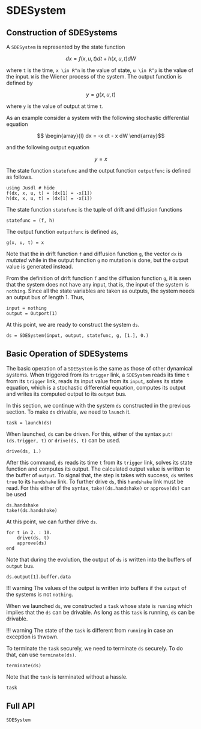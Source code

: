 # SDESystem

## Construction of SDESystems
A `SDESystem` is represented by the state function 
```math 
    dx = f(x, u, t) dt + h(x, u, t)dW 
```
where ``t`` is the time, ``x \in R^n`` is the value of state, ``u \in R^p`` is the value of the input. ``W`` is the Wiener process of the system. The output function is defined by 
```math 
    y = g(x, u, t)
```
where ``y`` is the value of output at time ``t``. 

As an example consider a system with the following stochastic differential equation 
```math 
    \begin{array}{l}
        dx = -x dt - x dW
    \end{array}
```
and the following output equation 
```math 
y = x
```
The state function `statefunc` and the output function `outputfunc` is defined as follows.
```@repl sde_system_ex 
using Jusdl # hide 
f(dx, x, u, t) = (dx[1] = -x[1])
h(dx, x, u, t) = (dx[1] = -x[1])
```
The state function `statefunc` is the tuple of drift and diffusion functions
```@repl sde_system_ex 
statefunc = (f, h)
```
The output function `outputfunc` is defined as,
```@repl sde_system_ex 
g(x, u, t) = x
```
Note that the in drift function `f` and diffusion function `g`, the vector `dx` is *mutated* while in the output function `g` no mutation is done, but the output value is generated instead.

From the definition of drift function `f` and the diffusion function `g`, it is seen that the system does not have any input, that is, the input of the system is `nothing`. Since all the state variables are taken as outputs, the system needs an output bus of length 1. Thus, 
```@repl sde_system_ex 
input = nothing 
output = Outport(1)
```
At this point, we are ready to construct the system `ds`.
```@repl sde_system_ex 
ds = SDESystem(input, output, statefunc, g, [1.], 0.)
```

## Basic Operation of SDESystems 
The basic operation of a `SDESystem` is the same as those of other dynamical systems. When triggered from its `trigger` link, a `SDESystem` reads its time `t` from its `trigger` link, reads its input value from its `input`, solves its state equation, which is a stochastic differential equation, computes its output and writes its computed output to its `output` bus. 

In this section, we continue with the system `ds` constructed in the previous section. To make `ds` drivable, we need to `launch` it.
```@repl sde_system_ex 
task = launch(ds)
```
When launched, `ds` can be driven. For this, either of the syntax `put!(ds.trigger, t)` or `drive(ds, t)` can be used. 
```@repl sde_system_ex 
drive(ds, 1.)
```
After this command, `ds` reads its time `t` from its `trigger` link, solves its state function and computes its output. The calculated output value is written to the buffer of `output`. To signal that, the step is takes with success, `ds` writes `true` to its `handshake` link. To further drive `ds`, this `handshake` link must be read. For this either of the syntax, `take!(ds.handshake)` or `approve(ds)` can be used
```@repl sde_system_ex
ds.handshake 
take!(ds.handshake)
```
At this point, we can further drive `ds`. 
```@repl sde_system_ex
for t in 2. : 10.
    drive(ds, t)
    approve(ds)
end
```
Note that during the evolution, the output of `ds` is written into the buffers of `output` bus.
```@repl sde_system_ex 
ds.output[1].buffer.data
```

!!! warning 
    The values of the output is written into buffers if the `output` of the systems is not `nothing`.

When we launched `ds`, we constructed a `task` whose state is `running` which implies that the `ds` can be drivable. As long as this `task` is running, `ds` can be drivable. 

!!! warning 
    The state of the `task` is different from `running` in case an exception is thwown. 

To terminate the `task` securely, we need to terminate `ds` securely. To do that, can use `terminate(ds)`.
```@repl sde_system_ex
terminate(ds)
```
Note that the `task` is terminated without a hassle. 
```@repl sde_system_ex
task
```

## Full API
```@docs 
SDESystem 
```